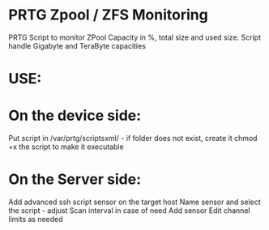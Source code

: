 # PRTG Zpool / ZFS Monitoring
PRTG Script to monitor ZPool Capacity in %, total size and used size.
Script handle Gigabyte and TeraByte capacities

# USE:
# On the device side:
Put script in /var/prtg/scriptsxml/ - if folder does not exist, create it
chmod +x the script to make it executable

# On the Server side:
Add advanced ssh script sensor on the target host
Name sensor and select the script - adjust Scan interval in case of need
Add sensor
Edit channel limits as needed
